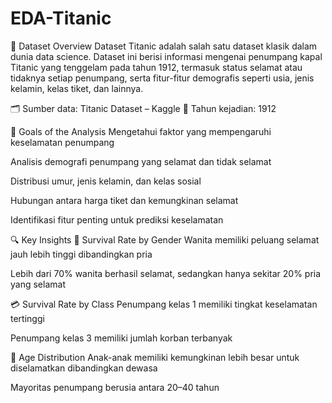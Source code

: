 # EDA-Titanic

📘 Dataset Overview
Dataset Titanic adalah salah satu dataset klasik dalam dunia data science. Dataset ini berisi informasi mengenai penumpang kapal Titanic yang tenggelam pada tahun 1912, termasuk status selamat atau tidaknya setiap penumpang, serta fitur-fitur demografis seperti usia, jenis kelamin, kelas tiket, dan lainnya.

🗂️ Sumber data: Titanic Dataset – Kaggle
📅 Tahun kejadian: 1912

🎯 Goals of the Analysis
Mengetahui faktor yang mempengaruhi keselamatan penumpang

Analisis demografi penumpang yang selamat dan tidak selamat

Distribusi umur, jenis kelamin, dan kelas sosial

Hubungan antara harga tiket dan kemungkinan selamat

Identifikasi fitur penting untuk prediksi keselamatan

🔍 Key Insights
👥 Survival Rate by Gender
Wanita memiliki peluang selamat jauh lebih tinggi dibandingkan pria

Lebih dari 70% wanita berhasil selamat, sedangkan hanya sekitar 20% pria yang selamat

💳 Survival Rate by Class
Penumpang kelas 1 memiliki tingkat keselamatan tertinggi

Penumpang kelas 3 memiliki jumlah korban terbanyak

👶 Age Distribution
Anak-anak memiliki kemungkinan lebih besar untuk diselamatkan dibandingkan dewasa

Mayoritas penumpang berusia antara 20–40 tahun
